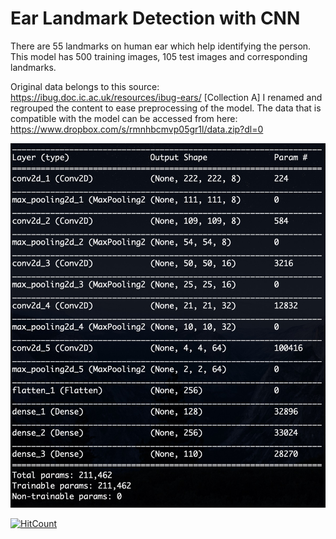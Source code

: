 # Ear Landmark Detection with CNN

There are 55 landmarks on human ear which help identifying the person. This model has 500 training images, 105 test images and corresponding landmarks.

Original data belongs to this source: https://ibug.doc.ic.ac.uk/resources/ibug-ears/ [Collection A]
I renamed and regrouped the content to ease preprocessing of the model. The data that is compatible with the model can be accessed from here: https://www.dropbox.com/s/rmnhbcmvp05gr1l/data.zip?dl=0

![model architecture](/images/modelarch.jpg)

[![HitCount](http://hits.dwyl.io/kbulutozler/landmark-detection-with-CNN.svg)](http://hits.dwyl.io/kbulutozler/landmark-detection-with-CNN)
